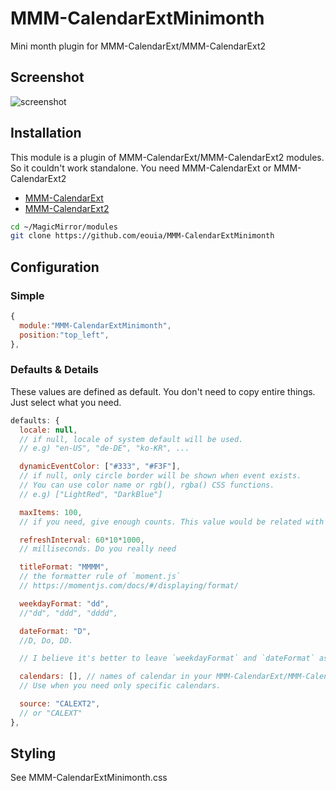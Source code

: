 # MMM-CalendarExtMinimonth
Mini month plugin for MMM-CalendarExt/MMM-CalendarExt2


## Screenshot
![screenshot](https://github.com/eouia/MMM-CalendarExtMinimonth/blob/master/sc1.png?raw=true)


## Installation
This module is a plugin of MMM-CalendarExt/MMM-CalendarExt2 modules. So it couldn't work standalone. You need MMM-CalendarExt or MMM-CalendarExt2
- [MMM-CalendarExt](https://github.com/eouia/MMM-CalendarExt)
- [MMM-CalendarExt2](https://github.com/eouia/MMM-CalendarExt2)


```sh
cd ~/MagicMirror/modules
git clone https://github.com/eouia/MMM-CalendarExtMinimonth
```

## Configuration
### Simple
```js
{
  module:"MMM-CalendarExtMinimonth",
  position:"top_left",
},
```

### Defaults & Details
These values are defined as default. You don't need to copy entire things. Just select what you need.
```js
defaults: {
  locale: null,
  // if null, locale of system default will be used.
  // e.g) "en-US", "de-DE", "ko-KR", ...

  dynamicEventColor: ["#333", "#F3F"],
  // if null, only circle border will be shown when event exists.
  // You can use color name or rgb(), rgba() CSS functions.
  // e.g) ["LightRed", "DarkBlue"]

  maxItems: 100,
  // if you need, give enough counts. This value would be related with performance.

  refreshInterval: 60*10*1000,
  // milliseconds. Do you really need

  titleFormat: "MMMM",
  // the formatter rule of `moment.js`
  // https://momentjs.com/docs/#/displaying/format/

  weekdayFormat: "dd",
  //"dd", "ddd", "dddd",

  dateFormat: "D",
  //D, Do, DD.

  // I believe it's better to leave `weekdayFormat` and `dateFormat` as current values.

  calendars: [], // names of calendar in your MMM-CalendarExt/MMM-CalendarExt2
  // Use when you need only specific calendars.

  source: "CALEXT2",
  // or "CALEXT"
},
```


## Styling
See MMM-CalendarExtMinimonth.css
